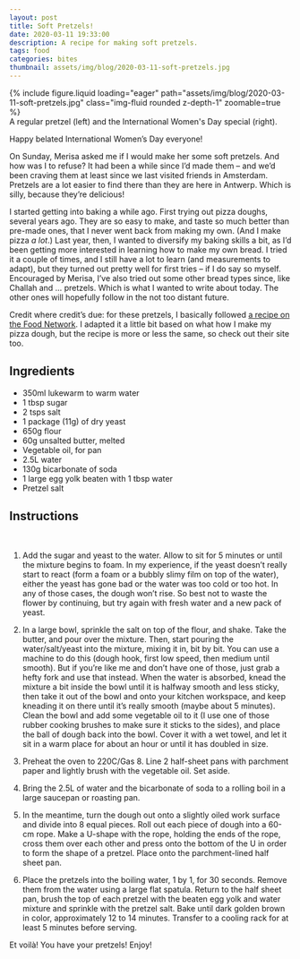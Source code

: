 ```yaml
---
layout: post
title: Soft Pretzels!
date: 2020-03-11 19:33:00
description: A recipe for making soft pretzels.
tags: food
categories: bites
thumbnail: assets/img/blog/2020-03-11-soft-pretzels.jpg
---
```


<div class="row mt-3">
    <div class="col-sm mt-3 mt-md-0">
        {% include figure.liquid loading="eager" path="assets/img/blog/2020-03-11-soft-pretzels.jpg" class="img-fluid rounded z-depth-1" zoomable=true %}
    </div>
</div>
<div class="caption">
    A regular pretzel (left) and the International Women's Day special (right).
</div>

Happy belated International Women’s Day everyone!

On Sunday, Merisa asked me if I would make her some soft pretzels. And how was I to refuse? It had been a while since I’d made them – and we’d been craving them at least since we last visited friends in Amsterdam. Pretzels are a lot easier to find there than they are here in Antwerp. Which is silly, because they’re delicious!

I started getting into baking a while ago. First trying out pizza doughs, several years ago. They are so easy to make, and taste so much better than pre-made ones, that I never went back from making my own. (And I make pizza *a lot*.) Last year, then, I wanted to diversify my baking skills a bit, as I’d been getting more interested in learning how to make my own bread. I tried it a couple of times, and I still have a lot to learn (and measurements to adapt), but they turned out pretty well for first tries – if I do say so myself. Encouraged by Merisa, I’ve also tried out some other bread types since, like Challah and … pretzels. Which is what I wanted to write about today. The other ones will hopefully follow in the not too distant future.

Credit where credit’s due: for these pretzels, I basically followed [a recipe on the Food Network](http://www.foodnetwork.co.uk/recipes/homemade-soft-pretzels.html?utm_source=foodnetwork.com&amp;utm_medium=domestic). I adapted it a little bit based on what how I make my pizza dough, but the recipe is more or less the same, so check out their site too. 

## Ingredients

* 350ml lukewarm to warm water
* 1 tbsp sugar
* 2 tsps salt
* 1 package (11g) of dry yeast
* 650g flour
* 60g unsalted butter, melted
* Vegetable oil, for pan
* 2.5L water
* 130g bicarbonate of soda
* 1 large egg yolk beaten with 1 tbsp water
* Pretzel salt

## Instructions
⠀
1. Add the sugar and yeast to the water. Allow to sit for 5 minutes or until the mixture begins to foam. In my experience, if the yeast doesn’t really start to react (form a foam or a bubbly slimy film on top of the water), either the yeast has gone bad or the water was too cold or too hot. In any of those cases, the dough won’t rise. So best not to waste the flower by continuing, but try again with fresh water and a new pack of yeast.

2. In a large bowl, sprinkle the salt on top of the flour, and shake. Take the butter, and pour over the mixture. Then, start pouring the water/salt/yeast into the mixture, mixing it in, bit by bit. You can use a machine to do this (dough hook, first low speed, then medium until smooth). But if you’re like me and don’t have one of those, just grab a hefty fork and use that instead. When the water is absorbed, knead the mixture a bit inside the bowl until it is halfway smooth and less sticky, then take it out of the bowl and onto your kitchen workspace, and keep kneading it on there until it’s really smooth (maybe about 5 minutes). Clean the bowl and add some vegetable oil to it (I use one of those rubber cooking brushes to make sure it sticks to the sides), and place the ball of dough back into the bowl. Cover it with a wet towel, and let it sit in a warm place for about an hour or until it has doubled in size.

3. Preheat the oven to 220C/Gas 8. Line 2 half-sheet pans with parchment paper and lightly brush with the vegetable oil. Set aside.

4. Bring the 2.5L of water and the bicarbonate of soda to a rolling boil in a large saucepan or roasting pan.

5. In the meantime, turn the dough out onto a slightly oiled work surface and divide into 8 equal pieces. Roll out each piece of dough into a 60-cm rope. Make a U-shape with the rope, holding the ends of the rope, cross them over each other and press onto the bottom of the U in order to form the shape of a pretzel. Place onto the parchment-lined half sheet pan.

6. Place the pretzels into the boiling water, 1 by 1, for 30 seconds. Remove them from the water using a large flat spatula. Return to the half sheet pan, brush the top of each pretzel with the beaten egg yolk and water mixture and sprinkle with the pretzel salt. Bake until dark golden brown in color, approximately 12 to 14 minutes. Transfer to a cooling rack for at least 5 minutes before serving.

Et voilà! You have your pretzels! Enjoy!
